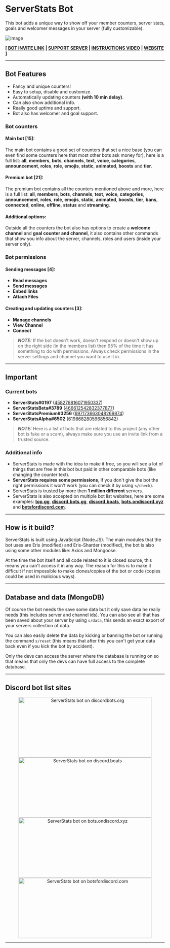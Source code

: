 # ServerStats Bot
This bot adds a unique way to show off your member counters, server stats, goals and welcomer messages in your server (fully customizable).

![image](https://cdn.discordapp.com/attachments/709359536258940950/709359618303983697/Naamloos.png)

**[ [BOT INVITE LINK](https://discord.com/oauth2/authorize?client_id=458276816071950337&permissions=1100816&response_type=code&redirect_uri=https%3A%2F%2Fserverstatsbot.com%2Fsetup&scope=bot) | [SUPPORT SERVER](https://discordapp.com/invite/vE8qKNV) | [INSTRUCTIONS VIDEO](https://vimeo.com/316592316/b7bd1ea09b) | [WEBSITE](https://serverstatsbot.com) ]**

---

## Bot Features
* Fancy and unique counters!
* Easy to setup, disable and customize.
* Automatically updating counters **(with 10 min delay)**.
* Can also show additional info.
* Really good uptime and support.
* Bot also has welcomer and goal support.

### Bot counters
#### Main bot [15]:
The main bot contains a good set of counters that set a nice base (you can even find some counters here that most other bots ask money for), here is a full list: **all**, **members**, **bots**, **channels**, **text**, **voice**, **categories**, **announcement**, **roles**, **role**, **emojis**, **static**, **animated**, **boosts** and **tier**.

#### Premium bot [21]:
The premium bot contains all the counters mentioned above and more, here is a full list: **all**, **members**, **bots**, **channels**, **text**, **voice**, **categories**, **announcement**, **roles**, **role**, **emojis**, **static**, **animated**, **boosts**, **tier**, **bans**, **connected**, **online**, **offline**, **status** and **streaming**.

#### Additional options:
Outside all the counters the bot also has options to create a **welcome channel** and **goal counter and channel**, it also contains other commands that show you info about the server, channels, roles and users (inside your server only).

### Bot permissions
#### Sending messages [4]:
* **Read messages**
* **Send messages**
* **Enbed links**
* **Attach Files**

#### Creating and updating counters [3]:
* **Manage channels**
* **View Channel**
* **Connect**

>***NOTE:*** If the bot doesn't work, doesn't respond or doesn't show up on the right side (in the members list) then 95% of the time it has something to do with permissions. Always check permissions in the server settings and channel you want to use it in.

---

## Important
### Current bots
* **ServerStats#0197** ([458276816071950337](https://discord.com/oauth2/authorize?client_id=458276816071950337&permissions=1100816&response_type=code&redirect_uri=https%3A%2F%2Fserverstatsbot.com%2Fsetup&scope=bot))
* **ServerStatsBeta#3789** ([466612542832377877](https://discord.com/oauth2/authorize?client_id=466612542832377877&permissions=1100816&response_type=code&redirect_uri=https%3A%2F%2Fserverstatsbot.com%2Fsetup&scope=bot))
* **ServerStatsPremium#3256** ([697173663048269874](https://discord.com/oauth2/authorize?client_id=697173663048269874&permissions=1100828&response_type=code&redirect_uri=https%3A%2F%2Fserverstatsbot.com%2Fsetup&scope=bot))
* **ServerStatsAlpha#6502** ([619868280596856842](https://discord.com/oauth2/authorize?client_id=619868280596856842&permissions=1100828&response_type=code&redirect_uri=https%3A%2F%2Fserverstatsbot.com%2Fsetup&scope=bot))

>***NOTE:*** Here is a list of bots that are related to this project (any other bot is fake or a scam), always make sure you use an invite link from a trusted source.

### Additional info
* ServerStats is made with the idea to make it free, so you will see a lot of things that are free in this bot but paid in other comparable bots (like changing the counter text).
* **ServerStats requires some permissions**, If you don't give the bot the right permissions it won't work (you can check it by using `s/check`).
* ServerStats is trusted by more then **1 million different** servers.
* ServerStats is also accepted on multiple bot list websites, here are some examples: **[top.gg](https://top.gg/bot/458276816071950337)**, **[discord.bots.gg](https://discord.bots.gg/bots/458276816071950337)**, **[discord.boats](https://discord.boats/bot/458276816071950337)**, **[bots.ondiscord.xyz](https://bots.ondiscord.xyz/bots/458276816071950337)** and **[botsfordiscord.com](https://botsfordiscord.com/bot/458276816071950337)**.

---

## How is it build?
ServerStats is built using JavaScript (Node.JS). The main modules that the bot uses are Eris (modified) and Eris-Sharder (modified), the bot is also using some other modules like: Axios and Mongoose.

At the time the bot itself and all code related to it is closed source, this means you can't access it in any way.
The reason for this is to make it difficult if not impossible to make clones/copies of the bot or code (copies could be used in malicious ways).

---

## Database and data (MongoDB)
Of course the bot needs the save some data but it only save data he really needs (this includes server and channel ids).
You can also see all that has been saved about your server by using `s/data`, this sends an exact export of your servers collection of data.

You can also easily delete the data by kicking or banning the bot or running the command `s/reset` (this means that after this you can't get your data back even if you kick the bot by accident).

Only the devs can access the server where the database is running on so that means that only the devs can have full access to the complete database.

---

## Discord bot list sites
<center>
<a href="https://discordbots.org/bot/458276816071950337" >
  <img src="https://discordbots.org/api/widget/458276816071950337.svg"
       	width="420" 
	height="190" 
       	alt="ServerStats bot on discordbots.org">
</a>
<a href="https://discord.boats/bot/458276816071950337" >
   <img src="https://discord.boats/api/widget/458276816071950337"
	width="420" 
	height="190" 
	alt="ServerStats bot on discord.boats">
</a>

<br>

<a href="https://bots.ondiscord.xyz/bots/458276816071950337">
   <img src="https://bots.ondiscord.xyz/bots/458276816071950337/embed"
	width="420" 
	height="190" 
	alt="ServerStats bot on bots.ondiscord.xyz">
</a>
<a href="https://botsfordiscord.com/bots/458276816071950337" >
   <img src="https://botsfordiscord.com/api/bot/458276816071950337/widget"
	width="420" 
	height="190" 
	alt="ServerStats bot on botsfordiscord.com">
</a>
</center>

---

